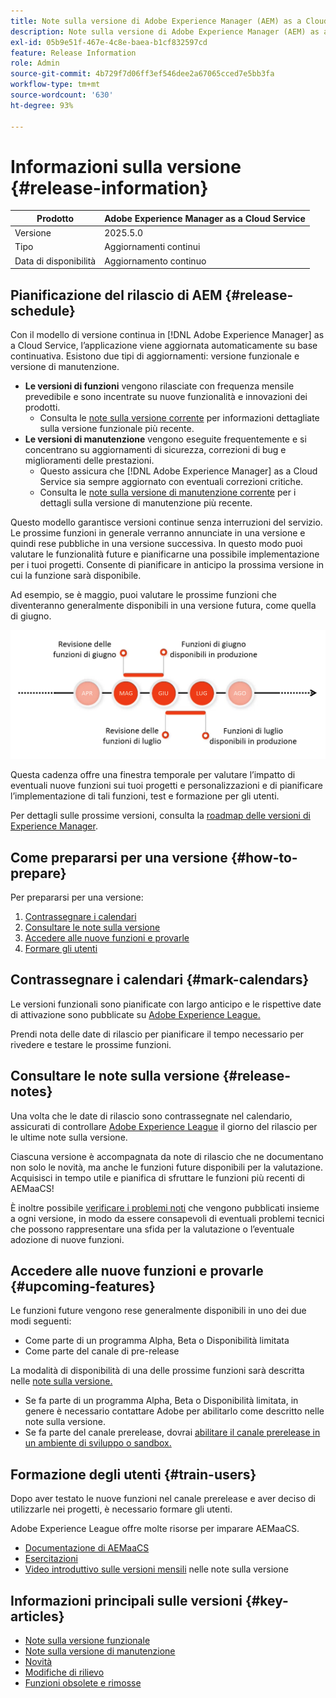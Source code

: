 ```yaml
---
title: Note sulla versione di Adobe Experience Manager (AEM) as a Cloud Service.
description: Note sulla versione di Adobe Experience Manager (AEM) as a Cloud Service.
exl-id: 05b9e51f-467e-4c8e-baea-b1cf832597cd
feature: Release Information
role: Admin
source-git-commit: 4b729f7d06ff3ef546dee2a67065cced7e5bb3fa
workflow-type: tm+mt
source-wordcount: '630'
ht-degree: 93%

---
```



# Informazioni sulla versione {#release-information}

| Prodotto | Adobe Experience Manager as a Cloud Service |
|---|---|
| Versione | 2025.5.0 |
| Tipo | Aggiornamenti continui |
| Data di disponibilità | Aggiornamento continuo |

## Pianificazione del rilascio di AEM {#release-schedule}

Con il modello di versione continua in [!DNL Adobe Experience Manager] as a Cloud Service, l’applicazione viene aggiornata automaticamente su base continuativa. Esistono due tipi di aggiornamenti: versione funzionale e versione di manutenzione.

* **Le versioni di funzioni** vengono rilasciate con frequenza mensile prevedibile e sono incentrate su nuove funzionalità e innovazioni dei prodotti.
   * Consulta le [note sulla versione corrente](/help/release-notes/release-notes-cloud/release-notes-current.md) per informazioni dettagliate sulla versione funzionale più recente.
* **Le versioni di manutenzione** vengono eseguite frequentemente e si concentrano su aggiornamenti di sicurezza, correzioni di bug e miglioramenti delle prestazioni.
   * Questo assicura che [!DNL Adobe Experience Manager] as a Cloud Service sia sempre aggiornato con eventuali correzioni critiche.
   * Consulta le [note sulla versione di manutenzione corrente](/help/release-notes/maintenance/latest.md) per i dettagli sulla versione di manutenzione più recente.

Questo modello garantisce versioni continue senza interruzioni del servizio. Le prossime funzioni in generale verranno annunciate in una versione e quindi rese pubbliche in una versione successiva. In questo modo puoi valutare le funzionalità future e pianificarne una possibile implementazione per i tuoi progetti. Consente di pianificare in anticipo la prossima versione in cui la funzione sarà disponibile.

Ad esempio, se è maggio, puoi valutare le prossime funzioni che diventeranno generalmente disponibili in una versione futura, come quella di giugno.

![Grafico relativo alla cadenza delle prossime funzioni](assets/prerelease-cadence.png)

Questa cadenza offre una finestra temporale per valutare l’impatto di eventuali nuove funzioni sui tuoi progetti e personalizzazioni e di pianificare l’implementazione di tali funzioni, test e formazione per gli utenti.

Per dettagli sulle prossime versioni, consulta la [roadmap delle versioni di Experience Manager](https://experienceleague.adobe.com/docs/experience-manager-release-information/aem-release-updates/update-releases-roadmap.html?lang=it#aem-as-cloud-service).

## Come prepararsi per una versione {#how-to-prepare}

Per prepararsi per una versione:

1. [Contrassegnare i calendari](#mark-calendars)
1. [Consultare le note sulla versione](#release-notes)
1. [Accedere alle nuove funzioni e provarle](#upcoming-features)
1. [Formare gli utenti](#train-users)

## Contrassegnare i calendari {#mark-calendars}

Le versioni funzionali sono pianificate con largo anticipo e le rispettive date di attivazione sono pubblicate su [Adobe Experience League.](https://experienceleague.adobe.com/docs/experience-manager-release-information/aem-release-updates/update-releases-roadmap.html?lang=it#aem-as-cloud-service)

Prendi nota delle date di rilascio per pianificare il tempo necessario per rivedere e testare le prossime funzioni.

## Consultare le note sulla versione {#release-notes}

Una volta che le date di rilascio sono contrassegnate nel calendario, assicurati di controllare [Adobe Experience League](/help/release-notes/release-notes-cloud/release-notes-current.md) il giorno del rilascio per le ultime note sulla versione.

Ciascuna versione è accompagnata da note di rilascio che ne documentano non solo le novità, ma anche le funzioni future disponibili per la valutazione. Acquisisci in tempo utile e pianifica di sfruttare le funzioni più recenti di AEMaaCS!

È inoltre possibile [verificare i problemi noti](/help/release-notes/maintenance/latest.md) che vengono pubblicati insieme a ogni versione, in modo da essere consapevoli di eventuali problemi tecnici che possono rappresentare una sfida per la valutazione o l’eventuale adozione di nuove funzioni.

## Accedere alle nuove funzioni e provarle {#upcoming-features}

Le funzioni future vengono rese generalmente disponibili in uno dei due modi seguenti:

* Come parte di un programma Alpha, Beta o Disponibilità limitata
* Come parte del canale di pre-release

La modalità di disponibilità di una delle prossime funzioni sarà descritta nelle [note sulla versione.](#release-notes)

* Se fa parte di un programma Alpha, Beta o Disponibilità limitata, in genere è necessario contattare Adobe per abilitarlo come descritto nelle note sulla versione.
* Se fa parte del canale prerelease, dovrai [abilitare il canale prerelease in un ambiente di sviluppo o sandbox.](/help/release-notes/prerelease.md)

## Formazione degli utenti {#train-users}

Dopo aver testato le nuove funzioni nel canale prerelease e aver deciso di utilizzarle nei progetti, è necessario formare gli utenti.

Adobe Experience League offre molte risorse per imparare AEMaaCS.

* [Documentazione di AEMaaCS](https://experienceleague.adobe.com/docs/experience-manager-cloud-service.html?lang=it)
* [Esercitazioni](https://experienceleague.adobe.com/docs/experience-manager-learn/aem-tutorials/overview.html?lang=it)
* [Video introduttivo sulle versioni mensili](/help/release-notes/release-notes-cloud/release-notes-current.md#release-video) nelle note sulla versione

## Informazioni principali sulle versioni {#key-articles}

* [Note sulla versione funzionale](/help/release-notes/release-notes-cloud/release-notes-current.md)
* [Note sulla versione di manutenzione](/help/release-notes/maintenance/latest.md)
* [Novità](what-is-new.md)
* [Modifiche di rilievo](aem-cloud-changes.md)
* [Funzioni obsolete e rimosse](deprecated-removed-features.md)

